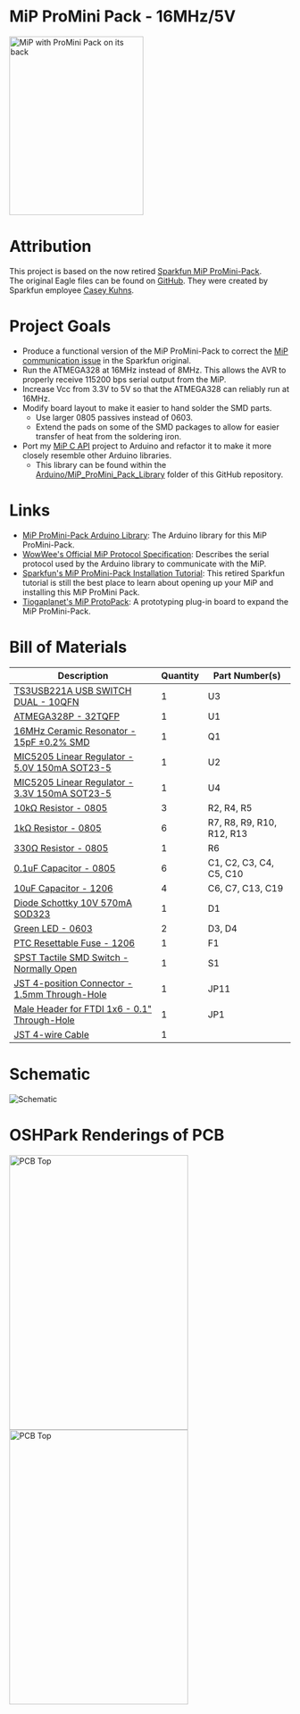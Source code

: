 # MiP ProMini Pack - 16MHz/5V
<img src="https://raw.githubusercontent.com/adamgreen/MiP_ProMini-Pack/master/images/20180416-02.jpg" alt="MiP with ProMini Pack on its back" width="240" height="320"/>

# Attribution
This project is based on the now retired [Sparkfun MiP ProMini-Pack](https://www.sparkfun.com/products/retired/13058).<br>
The original Eagle files can be found on [GitHub](https://github.com/sparkfun/MiP_ProMini-Pack). They were created by
Sparkfun employee [Casey Kuhns](https://github.com/caseykuhns).


# Project Goals
* Produce a functional version of the MiP ProMini-Pack to correct the [MiP communication issue](https://github.com/WowWeeLabs/MiP-BLE-Protocol/issues/18) in the Sparkfun original.
* Run the ATMEGA328 at 16MHz instead of 8MHz. This allows the AVR to properly receive 115200 bps serial output from the
  MiP.
* Increase Vcc from 3.3V to 5V so that the ATMEGA328 can reliably run at 16MHz.
* Modify board layout to make it easier to hand solder the SMD parts.
  * Use larger 0805 passives instead of 0603.
  * Extend the pads on some of the SMD packages to allow for easier transfer of heat from the soldering iron.
* Port my [MiP C API](https://github.com/adamgreen/MiP-Capi) project to Arduino and refactor it to make it more closely resemble other Arduino libraries.
  * This library can be found within the [Arduino/MiP_ProMini_Pack_Library](Arduino/MiP_ProMini_Pack_Library#readme) folder of this GitHub repository.


# Links
* [MiP ProMini-Pack Arduino Library](Arduino/MiP_ProMini_Pack_Library#readme): The Arduino library for this MiP ProMini-Pack.<br>
* [WowWee's Official MiP Protocol Specification](https://github.com/WowWeeLabs/MiP-BLE-Protocol): Describes the serial protocol used by the Arduino library to communicate with the MiP.<br>
* [Sparkfun's MiP ProMini-Pack Installation Tutorial](https://learn.sparkfun.com/tutorials/hacking-the-mip---promini-pack): This retired Sparkfun tutorial is still the best place to learn about opening up your MiP and installing this MiP ProMini Pack.<br>
* [Tiogaplanet's MiP ProtoPack](https://github.com/Tiogaplanet/MiP_ProtoPack): A prototyping plug-in board to expand the MiP ProMini-Pack.


# Bill of Materials
Description | Quantity | Part Number(s)
------------|----------|---------------
[TS3USB221A USB SWITCH DUAL - 10QFN](https://www.digikey.com/products/en?keywords=296-24019-1-ND) | 1 | U3
[ATMEGA328P - 32TQFP](https://www.digikey.com/products/en?keywords=ATMEGA328P-AURCT-ND) | 1 | U1
[16MHz Ceramic Resonator - 15pF ±0.2% SMD](https://www.digikey.com/products/en?keywords=490-1198-1-ND) | 1 | Q1
[MIC5205 Linear Regulator - 5.0V 150mA SOT23-5](https://www.digikey.com/products/en?keywords=576-1261-1-ND) | 1 | U2
[MIC5205 Linear Regulator - 3.3V 150mA SOT23-5](https://www.digikey.com/products/en?keywords=576-1259-1-ND) | 1 | U4
[10kΩ Resistor - 0805](https://www.adafruit.com/product/441) | 3 | R2, R4, R5
[1kΩ Resistor - 0805](https://www.adafruit.com/product/441) | 6 | R7, R8, R9, R10, R12, R13
[330Ω Resistor - 0805](https://www.adafruit.com/product/441) | 1 | R6
[0.1uF Capacitor - 0805](https://www.adafruit.com/product/441) | 6 | C1, C2, C3, C4, C5, C10
[10uF Capacitor - 1206](https://www.digikey.com/products/en?keywords=478-8235-1-ND) | 4 | C6, C7, C13, C19
[Diode Schottky 10V 570mA SOD323](https://www.digikey.com/products/en?keywords=ZLLS410CT-ND) | 1 | D1
[Green LED - 0603](https://www.digikey.com/products/en?keywords=160-1446-1-ND) | 2 | D3, D4
[PTC Resettable Fuse - 1206](https://www.digikey.com/products/en?keywords=507-1802-1-ND) | 1 | F1
[SPST Tactile SMD Switch - Normally Open](https://www.digikey.com/products/en?keywords=CKN9112CT-ND) | 1 | S1
[JST 4-position Connector - 1.5mm Through-Hole](https://www.digikey.com/products/en?keywords=455-1659-ND) | 1 | JP11
[Male Header for FTDI 1x6 - 0.1" Through-Hole](https://www.digikey.com/products/en?keywords=HDR100IMP40M-G-V-TH-ND) | 1 | JP1
[JST 4-wire Cable]( https://www.digikey.com/product-detail/en/jst-sales-america-inc/A04ZR04ZR28H152A/455-3026-ND/6009402) | 1 |


# Schematic
![Schematic](https://raw.githubusercontent.com/adamgreen/MiP_ProMini-Pack/master/images/20180427-Schematic.png)

# OSHPark Renderings of PCB
<img src="https://raw.githubusercontent.com/adamgreen/MiP_ProMini-Pack/master/images/20180427-PCB-Top.png" alt="PCB Top" width="320" height="492"/>
<img src="https://raw.githubusercontent.com/adamgreen/MiP_ProMini-Pack/master/images/20180427-PCB-Bottom.png" alt="PCB Top" width="320" height="492"/>
